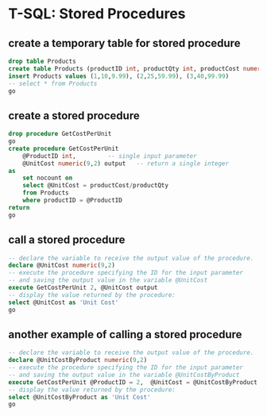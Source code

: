 # T-SQL: Stored Procedures

## create a temporary table for stored procedure
```sql
drop table Products
create table Products (productID int, productQty int, productCost numeric(9,2))
insert Products values (1,10,9.99), (2,25,59.99), (3,40,99.99)
-- select * from Products
go
```

## create a stored procedure
```sql
drop procedure GetCostPerUnit
go
create procedure GetCostPerUnit
	@ProductID int, 		-- single input parameter
	@UnitCost numeric(9,2) output 	-- return a single integer
as
	set nocount on
	select @UnitCost = productCost/productQty
	from Products
	where productID = @ProductID
return
go
```

## call a stored procedure

```sql
-- declare the variable to receive the output value of the procedure.
declare @UnitCost numeric(9,2)
-- execute the procedure specifying the ID for the input parameter
-- and saving the output value in the variable @UnitCost
execute GetCostPerUnit 2, @UnitCost output
-- display the value returned by the procedure:
select @UnitCost as 'Unit Cost'
go
```

## another example of calling a stored procedure
```sql
-- declare the variable to receive the output value of the procedure.
declare @UnitCostByProduct numeric(9,2)
-- execute the procedure specifying the ID for the input parameter
-- and saving the output value in the variable @UnitCostByProduct 
execute GetCostPerUnit @ProductID = 2,  @UnitCost = @UnitCostByProduct output
-- display the value returned by the procedure:
select @UnitCostByProduct as 'Unit Cost'
go
```